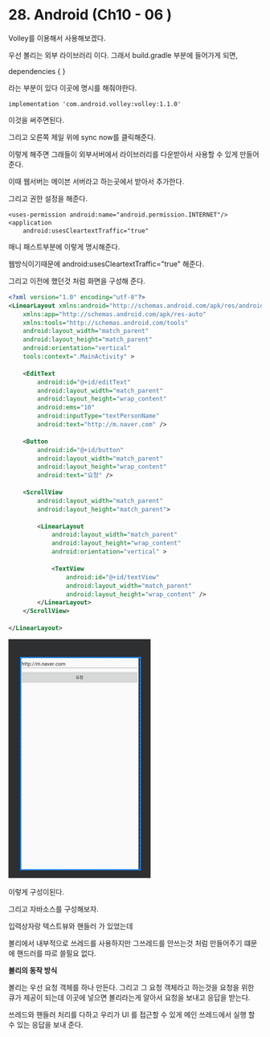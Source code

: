 # 28. Android (Ch10 - 06 )

Volley를 이용해서 사용해보겠다.



우선 볼리는 외부 라이브러리 이다. 그래서 build.gradle 부분에  들어가게 되면,

dependencies  {
}

라는 부분이 있다 이곳에 명시를 해줘야한다. 

```
implementation 'com.android.volley:volley:1.1.0'
```

이것을 써주면된다. 

그리고 오른쪽 제일 위에 sync now를 클릭해준다. 

이렇게 해주면 그래들이 외부서버에서 라이브러리를 다운받아서 사용할 수 있게 만들어준다. 

이때 웹서버는  메이븐 서버라고 하는곳에서 받아서 추가한다. 



그리고 권한 설정을 해준다. 

```
<uses-permission android:name="android.permission.INTERNET"/>
<application
    android:usesCleartextTraffic="true"
```

매니 패스트부분에 이렇게 명시해준다. 

웹방식이기때문에  android:usesCleartextTraffic="true" 해준다. 



그리고 이전에  했던것 처럼 화면을 구성해 준다. 

```xml
<?xml version="1.0" encoding="utf-8"?>
<LinearLayout xmlns:android="http://schemas.android.com/apk/res/android"
    xmlns:app="http://schemas.android.com/apk/res-auto"
    xmlns:tools="http://schemas.android.com/tools"
    android:layout_width="match_parent"
    android:layout_height="match_parent"
    android:orientation="vertical"
    tools:context=".MainActivity" >

    <EditText
        android:id="@+id/editText"
        android:layout_width="match_parent"
        android:layout_height="wrap_content"
        android:ems="10"
        android:inputType="textPersonName"
        android:text="http://m.naver.com" />

    <Button
        android:id="@+id/button"
        android:layout_width="match_parent"
        android:layout_height="wrap_content"
        android:text="요청" />

    <ScrollView
        android:layout_width="match_parent"
        android:layout_height="match_parent">

        <LinearLayout
            android:layout_width="match_parent"
            android:layout_height="wrap_content"
            android:orientation="vertical" >

            <TextView
                android:id="@+id/textView"
                android:layout_width="match_parent"
                android:layout_height="wrap_content" />
        </LinearLayout>
    </ScrollView>

</LinearLayout>
```

![image-20200727194217932](28.%20Android%20(%20Ch10%20-%2006%20).assets/image-20200727194217932.png)

이렇게 구성이된다.



그리고 자바소스를 구성해보자.

입력상자랑 텍스트뷰와 핸들러 가 있었는데 

볼리에서 내부적으로 쓰레드를 사용하지만 그쓰레드를 안쓰는것 처럼 만들어주기 떄문에 핸드러를 따로 쓸필요 없다. 



**볼리의 동작 방식**

볼리는 우선 요청 객체를 하나 만든다. 그리고 그 요청 객체라고 하는것을  요청을 위한 큐가 제공이 되는데 이곳에  넣으면  볼리라는게 알아서 요청을 보내고 응답을 받는다.



쓰레드와 핸들러 처리를 다하고 우리가 UI 를 접근할 수 있게 메인 쓰레드에서 실행 할 수 있는 응답을 보내 준다. 








